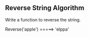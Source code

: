## Reverse String Algorithm

Write a function to reverse the string.

Reverse('apple') =====> 'elppa'
